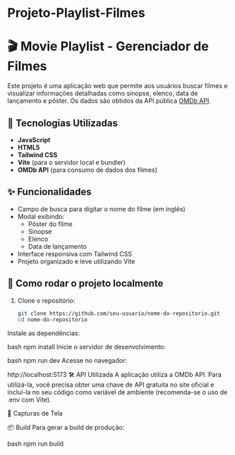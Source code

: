 # Projeto-Playlist-Filmes

# 🎬 Movie Playlist - Gerenciador de Filmes

Este projeto é uma aplicação web que permite aos usuários buscar filmes e visualizar informações detalhadas como sinopse, elenco, data de lançamento e pôster. Os dados são obtidos da API pública [OMDb API](http://www.omdbapi.com/).

## 🚀 Tecnologias Utilizadas

- **JavaScript**
- **HTML5**
- **Tailwind CSS**
- **Vite** (para o servidor local e bundler)
- **OMDb API** (para consumo de dados dos filmes)

## ✨ Funcionalidades

- Campo de busca para digitar o nome do filme (em inglês)
- Modal exibindo:
  - Pôster do filme
  - Sinopse
  - Elenco
  - Data de lançamento
- Interface responsiva com Tailwind CSS
- Projeto organizado e leve utilizando Vite

## 🔧 Como rodar o projeto localmente

1. Clone o repositório:
   ```bash
   git clone https://github.com/seu-usuario/nome-do-repositorio.git
   cd nome-do-repositorio

Instale as dependências:

bash
npm install
Inicie o servidor de desenvolvimento:

bash
npm run dev
Acesse no navegador:

http://localhost:5173
🛠️ API Utilizada
A aplicação utiliza a OMDb API. Para utilizá-la, você precisa obter uma chave de API gratuita no site oficial e incluí-la no seu código como variável de ambiente (recomenda-se o uso de .env com Vite).

📸 Capturas de Tela


📦 Build
Para gerar a build de produção:

bash
npm run build

